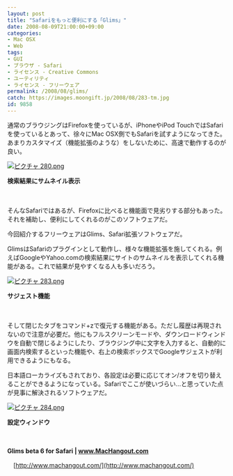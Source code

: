 ```yaml
---
layout: post
title: "Safariをもっと便利にする「Glims」"
date: 2008-08-09T21:00:00+09:00
categories:
- Mac OSX
- Web
tags: 
- GUI
- ブラウザ - Safari
- ライセンス - Creative Commons
- ユーティリティ
- ライセンス - フリーウェア
permalink: /2008/08/glims/
catch: https://images.moongift.jp/2008/08/283-tm.jpg
id: 9858
---
```

通常のブラウジングはFirefoxを使っているが、iPhoneやiPod TouchではSafariを使っているとあって、徐々にMac OSX側でもSafariを試すようになってきた。あまりカスタマイズ（機能拡張のような）をしないために、高速で動作するのが良い。

  

[![ピクチャ 280.png](https://images.moongift.jp/2008/08/280-tm.jpg)](https://images.moongift.jp/2008/08/280.jpg)  
  
**検索結果にサムネイル表示**

  

　

  

そんなSafariではあるが、Firefoxに比べると機能面で見劣りする部分もあった。それを補助し、便利にしてくれるのがこのソフトウェアだ。

  

今回紹介するフリーウェアはGlims、Safari拡張ソフトウェアだ。

  
  
<!--more-->  

GlimsはSafariのプラグインとして動作し、様々な機能拡張を施してくれる。例えばGoogleやYahoo.comの検索結果にサイトのサムネイルを表示してくれる機能がある。これで結果が見やすくなる人も多いだろう。

  

[![ピクチャ 283.png](https://images.moongift.jp/2008/08/283-tm.jpg)](https://images.moongift.jp/2008/08/283.jpg)  
  
**サジェスト機能**

  

　

  

そして閉じたタブをコマンド+zで復元する機能がある。ただし履歴は再現されないので注意が必要だ。他にもフルスクリーンモードや、ダウンロードウィンドウを自動で閉じるようにしたり、ブラウジング中に文字を入力すると、自動的に画面内検索するといった機能や、右上の検索ボックスでGoogleサジェストが利用できるようにもなる。

  

日本語ローカライズもされており、各設定は必要に応じてオン/オフを切り替えることができるようになっている。Safariでここが使いづらい…と思っていた点が見事に解決されるソフトウェアだ。

  

[![ピクチャ 284.png](https://images.moongift.jp/2008/08/284-tm.jpg)](https://images.moongift.jp/2008/08/284.jpg)  
  
**設定ウィンドウ**

  

　

  

**Glims beta 6 for Safari | www.MacHangout.com**  
  
　[http://www.machangout.com/](http://www.machangout.com/)

  
